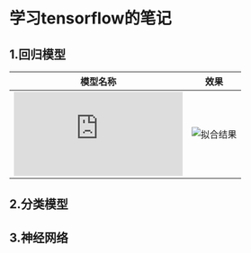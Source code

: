 # 学习tensorflow的笔记

## 1.回归模型
| 模型名称| 效果 |
|  ----- | -----|
|![线性回归](https://github.com/catpanda/tensorflow_demo/blob/master/linearregression.py)|![拟合结果](https://github.com/catpanda/tensorflow_demo/blob/master/linearregression.py.png)|

## 2.分类模型

## 3.神经网络
